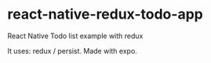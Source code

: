 # react-native-redux-todo-app
React Native Todo list example with redux

It uses: redux / persist. Made with expo.
